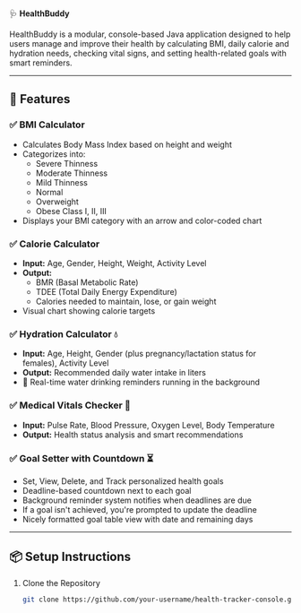 🩺 **HealthBuddy**

HealthBuddy is a modular, console-based Java application designed to help users manage and improve their health by calculating BMI, daily calorie and hydration needs, checking vital signs, and setting health-related goals with smart reminders.

---

## 🚀 Features

### ✅ BMI Calculator  
- Calculates Body Mass Index based on height and weight  
- Categorizes into:  
  - Severe Thinness  
  - Moderate Thinness  
  - Mild Thinness  
  - Normal  
  - Overweight  
  - Obese Class I, II, III  
- Displays your BMI category with an arrow and color-coded chart

### ✅ Calorie Calculator  
- **Input:** Age, Gender, Height, Weight, Activity Level  
- **Output:**  
  - BMR (Basal Metabolic Rate)  
  - TDEE (Total Daily Energy Expenditure)  
  - Calories needed to maintain, lose, or gain weight  
- Visual chart showing calorie targets

### ✅ Hydration Calculator 💧  
- **Input:** Age, Height, Gender (plus pregnancy/lactation status for females), Activity Level  
- **Output:** Recommended daily water intake in liters  
- 🔔 Real-time water drinking reminders running in the background

### ✅ Medical Vitals Checker 🧪  
- **Input:** Pulse Rate, Blood Pressure, Oxygen Level, Body Temperature  
- **Output:** Health status analysis and smart recommendations

### ✅ Goal Setter with Countdown ⏳  
- Set, View, Delete, and Track personalized health goals  
- Deadline-based countdown next to each goal  
- Background reminder system notifies when deadlines are due  
- If a goal isn't achieved, you're prompted to update the deadline  
- Nicely formatted goal table view with date and remaining days

---

## 📦 Setup Instructions

1. Clone the Repository  
   ```bash
   git clone https://github.com/your-username/health-tracker-console.git
